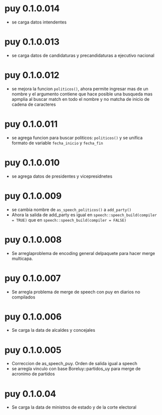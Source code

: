 # puy 0.1.0.014

* se carga datos intendentes

# puy 0.1.0.013

* se carga datos de candidaturas y precandidaturas a ejecutivo nacional

# puy 0.1.0.012

* se mejora la funcion `politicos()`, ahora permite ingresar mas de un nombre y el argumento contiene que hace posible una busqueda mas apmplia al buscar match en todo el nombre y no matcha de inicio de cadena de caracteres

# puy 0.1.0.011

* se agrega funcion para buscar politicos: `politicos()` y se unifica formato de variable `fecha_inicio` y `fecha_fin`

# puy 0.1.0.010

* se agrega datos de presidentes y vicepresidnetes

# puy 0.1.0.009

* se cambia nombre de `as_speech_politicos()` a `add_party()`
* Ahora la salida de add_party es igual en `speech::speech_build(compiler = TRUE)` que en  `speech::speech_build(compiler = FALSE)`

# puy 0.1.0.008

* Se arreglaproblema de encoding general delpaquete para hacer merge multicapa.

# puy 0.1.0.007
* Se arregla problema de merge de speech con puy en diarios no compilados

# puy 0.1.0.006
* Se carga la data de alcaldes y concejales

# puy 0.1.0.005
* Correccion de as_speech_puy. Orden de salida igual a speech
* se arregla vinculo con base Boreluy::partidos_uy para merge de acronimo de partidos


# puy 0.1.0.04
* Se carga la data de ministros de estado y de la corte electoral
